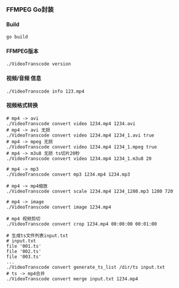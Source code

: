 ### FFMPEG Go封装

#### Build

```shell
go build
```

#### FFMPEG版本

```shell
./VideoTranscode version
```

#### 视频/音频 信息

```shell
./VideoTranscode info 123.mp4
```

#### 视频格式转换

```shell
# mp4 -> avi
./VideoTranscode convert video 1234.mp4 1234.avi
# mp4 -> avi 无损
./VideoTranscode convert video 1234.mp4 1234_1.avi true
# mp4 -> mpeg 无损
./VideoTranscode convert video 1234.mp4 1234_1.mpeg true
# mp4 -> m3u8 无损 ts切片20秒
./VideoTranscode convert video 1234.mp4 1234_1.m3u8 20
```

```shell
# mp4 -> mp3
./VideoTranscode convert mp3 1234.mp4 1234.mp3
```

```shell
# mp4 -> mp4缩放
./VideoTranscode convert scale 1234.mp4 1234_1280.mp3 1280 720
```

```shell
# mp4 -> image
./VideoTranscode convert image 1234.mp4
```

```shell
# mp4 视频剪切
./VideoTranscode convert crop 1234.mp4 00:00:00 00:01:00
```

```shell
# 生成ts文件列表input.txt
# input.txt
file '001.ts'
file '002.ts'
file '003.ts'
...
./VideoTranscode convert generate_ts_list /dir/ts input.txt
# ts -> mp4合并
./VideoTranscode convert merge input.txt 1234.mp4
```